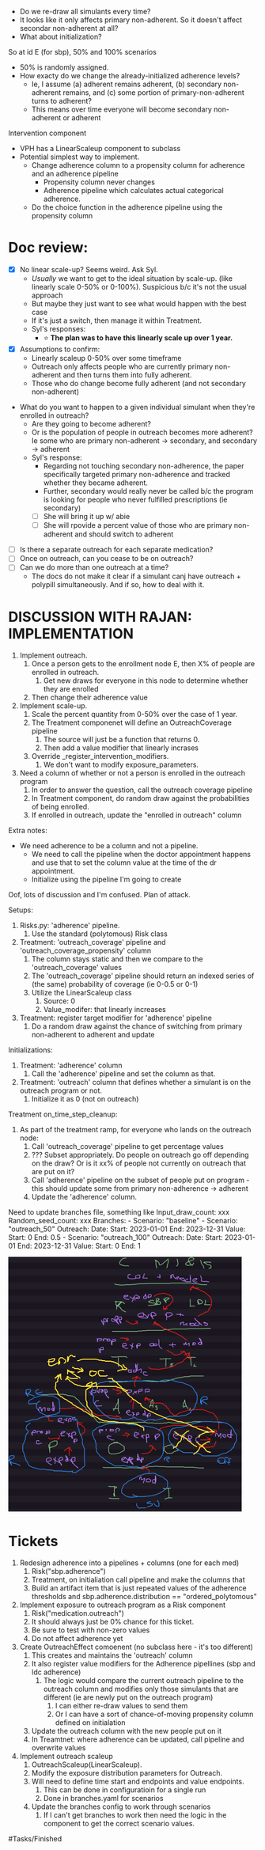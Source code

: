 - Do we re-draw all simulants every time? 
- It looks like it only affects primary non-adherent. So it doesn't affect secondar non-adherent at all?
- What about initialization?

So at id E (for sbp), 50% and 100% scenarios
- 50% is randomly assigned.
- How exacty do we change the already-initialized adherence levels?
    - Ie, I assume (a) adherent remains adherent, (b) secondary non-adherent remains, and (c) some portion of primary-non-adherent turns to adherent?
    - This means over time everyone will become secondary non-adherent or adherent

Intervention component
- VPH has a LinearScaleup component to subclass
- Potential simplest way to implement.
    - Change adherence column to a propensity column for adherence and an adherence pipeline
        - Propensity column never changes
        - Adherence pipeline which calculates actual categorical adherence. 
    - Do the choice function in the adherence pipeline using the propensity column

# Doc review:
- [x] No linear scale-up? Seems weird. Ask Syl.
    - *Usually* we want to get to the ideal situation by scale-up. (like linearly scale 0-50% or 0-100%). Suspicious b/c it's not the usual approach
    - But maybe they just want to see what would happen with the best case
    - If it's just a switch, then manage it within Treatment.
    - Syl's responses:
        - :star: **The plan was to have this linearly scale up over 1 year.**
- [x] Assumptions to confirm:
    - Linearly scaleup 0-50% over some timeframe
    - Outreach only affects people who are currently primary non-adherent and then turns them into fully adherent. 
    - Those who do change become fully adherent (and not secondary non-adherent)
- What do you want to happen to a given individual simulant when they're enrolled in outreach?
    - Are they going to become adherent?
    - Or is the population of people in outreach becomes more adherent? Ie some who are primary non-adherent -> secondary, and secondary -> adherent
    - Syl's response:
        - Regarding not touching secondary non-adherence, the paper specifically targeted primary non-adherence and tracked whether they became adherent.
        - Further, secondary would really never be called b/c the program is looking for people who never fulfilled prescriptions (ie secondary)
        - [ ] She will bring it up w/ abie
        - [ ] She will rpovide a percent value of those who are primary non-adherent and should switch to adherent
- [ ] Is there a separate outreach for each separate medication?
- [ ] Once on outreach, can you cease to be on outreach?
- [ ] Can we do more than one outreach at a time?
    - The docs do not make it clear if a simulant canj have outreach + polypill simultaneously. And if so, how to deal with it.

# DISCUSSION WITH RAJAN: IMPLEMENTATION
1. Implement outreach.
    1. Once a person gets to the enrollment node E, then X% of people are enrolled in outreach.
        1. Get new draws for everyone in this node to determine whether they are enrolled
    1. Then change their adherence value
2. Implement scale-up.
    1. Scale the percent quantity from 0-50% over the case of 1 year.
    2. The Treatment componenet will define an OutreachCoverage pipeline
        1. The source will just be a function that returns 0.
        2. Then add a value modifier that linearly incrases
    3. Override _register_intervention_modifiers.
        1. We don't want to modify exposure_parameters.
3. Need a column of whether or not a person is enrolled in the outreach program
    1. In order to answer the question, call the outreach coverage pipeline
    2. In Treatment component, do random draw against the probabilities of being enrolled.
    3. If enrolled in outreach, update the "enrolled in outreach" column

Extra notes:
- We need adherence to be a column and not a pipeline.
    - We need to call the pipeline when the doctor appointment happens and use that to set the column value at the time of the dr appointment.
    - Initialize using the pipeline I'm going to create

Oof, lots of discussion and I'm confused. Plan of attack.

Setups:
1. Risks.py: 'adherence' pipeline.
    1. Use the standard (polytomous) Risk class
2. Treatment: 'outreach_coverage' pipeline and 'outreach_coverage_propensity' column
    1. The column stays static and then we compare to the 'outreach_coverage' values
    2. The 'outreach_coverage' pipeline should return an indexed series of (the same) probability of coverage (ie 0-0.5 or 0-1)
    3. Utilize the LinearScaleup class
        1. Source: 0
        2. Value_modifer: that linearly increases
3. Treatment: register target modifier for 'adherence' pipeline
    1. Do a random draw against the chance of switching from primary non-adherent to adherent and update
		

Initializations:
1. Treatment: 'adherence' column
    1. Call the 'adherence' pipeline and set the column as that.
2. Treatment: 'outreach' column that defines whether a simulant is on the outreach program or not.
    1. Initialize it as 0 (not on outreach)

Treatment on_time_step_cleanup:
1. As part of the treatment ramp, for everyone who lands on the outreach node:
    1. Call 'outreach_coverage' pipeline to get percentage values
    2. ??? Subset appropriately. Do people on outreach go off depending on the draw? Or is it xx% of people not currently on outreach that are put on it?
    3. Call 'adherence' pipeline on the subset of people put on program - this should update some from primary non-adherence -> adherent
    4. Update the 'adherence' column.
		
Need to update branches file, something like
Input_draw_count: xxx
Random_seed_count: xxx
Branches:
	- Scenario: "baseline"
	- Scenario: "outreach_50"
	Outreach:
		Date:
			Start: 2023-01-01
			End: 2023-12-31
		Value:
			Start: 0
			End: 0.5
	- Scenario: "outreach_100"
	Outreach:
		Date:
			Start: 2023-01-01
			End: 2023-12-31
		Value:
			Start: 0
			End: 1

![](../../zAttachments/Pasted%20image%2020221201182734.png)

# Tickets
1. Redesign adherence into a pipelines + columns (one for each med)
    1. Risk("sbp.adherence")
    2. Treatment, on initialiation call pipeline and make the columns that
    3. Build an artifact item that is just repeated values of the adherence thresholds and sbp.adherence.distribution == "ordered_polytomous"
2. Implement exposure to outreach program as a Risk component
    1. Risk("medication.outreach")
    2. It should always just be 0% chance for this ticket.
    3. Be sure to test with non-zero values
    4. Do not affect adherence yet
3. Create OutreachEffect comoenent (no subclass here - it's too different)
    1. This creates and maintains the 'outreach' column
    2. It also register value modifiers for the Adherence pipellines (sbp and ldc adherence)
        1. The logic would compare the current outreach pipeline to the outreach column and modifies only those simulants that are different (ie are newly put on the outreach program)
            1. I can either re-draw values to send them
            2. Or I can have a sort of chance-of-moving propensity column defined on initialation
    3. Update the outreach column with the new people put on it
    4. In Treamtnet: where adherence can be updated, call pipeline and overwrite values
4. Implement outreach scaleup
    1. OutreachScaleup(LinearScaleup).
    2. Modify the exposure distribution parameters for Outreach.
    3. Will need to define time start and endpoints and value endpoints. 
        1. This can be done in configuratioin for a single run
        2. Done in branches.yaml for scenarios
    4. Update the branches config to work through scenarios
        1. If I can't get branches to work then need the logic in the component to get the correct scenario values.

#Tasks/Finished 